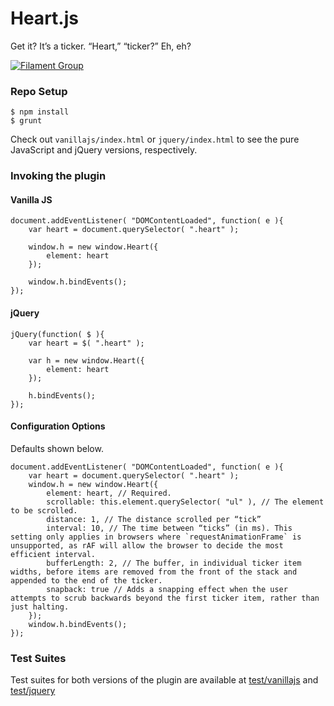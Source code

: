 # Heart.js

Get it? It’s a ticker. “Heart,” “ticker?” Eh, eh?

[![Filament Group](http://filamentgroup.com/images/fg-logo-positive-sm-crop.png) ](http://www.filamentgroup.com/)

### Repo Setup

```
$ npm install
$ grunt
```

Check out `vanillajs/index.html` or `jquery/index.html` to see the pure JavaScript and jQuery versions, respectively.

### Invoking the plugin

#### Vanilla JS

```
document.addEventListener( "DOMContentLoaded", function( e ){
    var heart = document.querySelector( ".heart" );

    window.h = new window.Heart({
        element: heart
    });

    window.h.bindEvents();
});
```

#### jQuery

```
jQuery(function( $ ){
    var heart = $( ".heart" );

    var h = new window.Heart({
        element: heart
    });

    h.bindEvents();
});
```

#### Configuration Options

Defaults shown below.

```
document.addEventListener( "DOMContentLoaded", function( e ){
    var heart = document.querySelector( ".heart" );
    window.h = new window.Heart({
        element: heart, // Required.
        scrollable: this.element.querySelector( "ul" ), // The element to be scrolled.
        distance: 1, // The distance scrolled per “tick”
        interval: 10, // The time between “ticks” (in ms). This setting only applies in browsers where `requestAnimationFrame` is unsupported, as rAF will allow the browser to decide the most efficient interval.
        bufferLength: 2, // The buffer, in individual ticker item widths, before items are removed from the front of the stack and appended to the end of the ticker.
        snapback: true // Adds a snapping effect when the user attempts to scrub backwards beyond the first ticker item, rather than just halting.
    });
    window.h.bindEvents();
});
```

### Test Suites

Test suites for both versions of the plugin are available at <a href="http://filamentgroup.github.io/Heart.js/test/vanillajs/">test/vanillajs</a> and <a href="http://filamentgroup.github.io/Heart.js/test/jquery">test/jquery</a>
